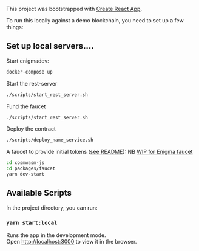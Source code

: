 This project was bootstrapped with [Create React App](https://github.com/facebook/create-react-app).

To run this locally against a demo blockchain, you need to set up a few things:

## Set up local servers....

Start enigmadev:

```sh
docker-compose up
```

Start the rest-server

```sh
./scripts/start_rest_server.sh
```

Fund the faucet

```sh
./scripts/start_rest_server.sh
```

Deploy the contract

```sh
./scripts/deploy_name_service.sh
```

A faucet to provide initial tokens ([see README](https://github.com/CosmWasm/cosmwasm-js/tree/master/packages/faucet)):
NB [WIP for Enigma faucet](https://github.com/levackt/cosmwasm-js/pull/1)

```sh
cd cosmwasm-js
cd packages/faucet
yarn dev-start
```

## Available Scripts

In the project directory, you can run:

### `yarn start:local`

Runs the app in the development mode.<br />
Open [http://localhost:3000](http://localhost:3000) to view it in the browser.
